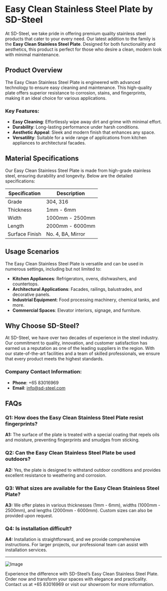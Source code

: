 # Easy Clean Stainless Steel Plate by SD-Steel

At SD-Steel, we take pride in offering premium quality stainless steel products that cater to your every need. Our latest addition to the family is the **Easy Clean Stainless Steel Plate**. Designed for both functionality and aesthetics, this product is perfect for those who desire a clean, modern look with minimal maintenance.

## Product Overview

The Easy Clean Stainless Steel Plate is engineered with advanced technology to ensure easy cleaning and maintenance. This high-quality plate offers superior resistance to corrosion, stains, and fingerprints, making it an ideal choice for various applications.

### Key Features:
- **Easy Cleaning**: Effortlessly wipe away dirt and grime with minimal effort.
- **Durability**: Long-lasting performance under harsh conditions.
- **Aesthetic Appeal**: Sleek and modern finish that enhances any space.
- **Versatility**: Suitable for a wide range of applications from kitchen appliances to architectural facades.

## Material Specifications

Our Easy Clean Stainless Steel Plate is made from high-grade stainless steel, ensuring durability and longevity. Below are the detailed specifications:

| Specification | Description |
|---------------|-------------|
| Grade         | 304, 316    |
| Thickness     | 1mm - 6mm   |
| Width         | 1000mm - 2500mm |
| Length        | 2000mm - 6000mm |
| Surface Finish| No. 4, BA, Mirror |

## Usage Scenarios

The Easy Clean Stainless Steel Plate is versatile and can be used in numerous settings, including but not limited to:

- **Kitchen Appliances**: Refrigerators, ovens, dishwashers, and countertops.
- **Architectural Applications**: Facades, railings, balustrades, and decorative panels.
- **Industrial Equipment**: Food processing machinery, chemical tanks, and more.
- **Commercial Spaces**: Elevator interiors, signage, and furniture.

## Why Choose SD-Steel?

At SD-Steel, we have over two decades of experience in the steel industry. Our commitment to quality, innovation, and customer satisfaction has earned us a reputation as one of the leading suppliers in the region. With our state-of-the-art facilities and a team of skilled professionals, we ensure that every product meets the highest standards.

### Company Contact Information:
- **Phone**: +65 83016969
- **Email**: info@sd-steel.com

## FAQs

### Q1: How does the Easy Clean Stainless Steel Plate resist fingerprints?
**A1:** The surface of the plate is treated with a special coating that repels oils and moisture, preventing fingerprints and smudges from sticking.

### Q2: Can the Easy Clean Stainless Steel Plate be used outdoors?
**A2:** Yes, the plate is designed to withstand outdoor conditions and provides excellent resistance to weathering and corrosion.

### Q3: What sizes are available for the Easy Clean Stainless Steel Plate?
**A3:** We offer plates in various thicknesses (1mm - 6mm), widths (1000mm - 2500mm), and lengths (2000mm - 6000mm). Custom sizes can also be provided upon request.

### Q4: Is installation difficult?
**A4:** Installation is straightforward, and we provide comprehensive instructions. For larger projects, our professional team can assist with installation services.

---

![Image](https://github.com/user-attachments/assets/2567258e-e124-4816-932d-1809bd27ef0b)

Experience the difference with SD-Steel’s Easy Clean Stainless Steel Plate. Order now and transform your spaces with elegance and practicality. Contact us at +65 83016969 or visit our showroom for more information.
